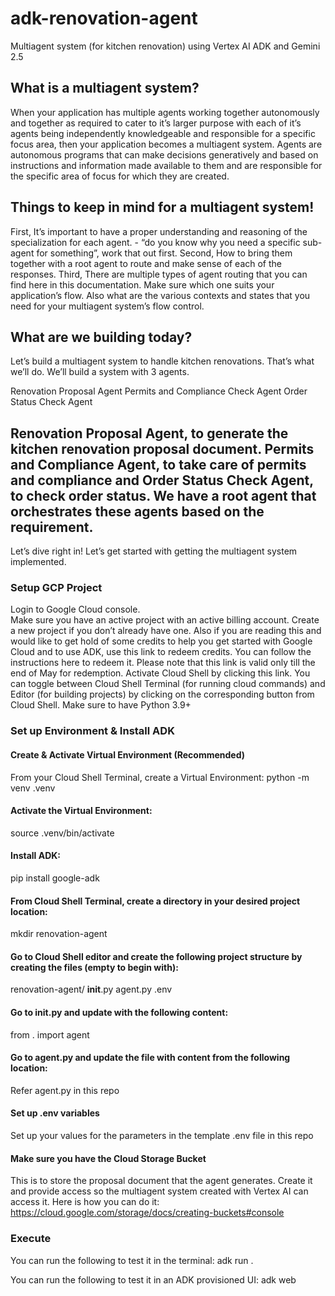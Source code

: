 # adk-renovation-agent
Multiagent system (for kitchen renovation) using Vertex AI ADK and Gemini 2.5

## What is a multiagent system?

When your application has multiple agents working together autonomously and together as required to cater to it’s larger purpose with each of it’s agents being independently knowledgeable and responsible for a specific focus area, then your application becomes a multiagent system. Agents are autonomous programs that can make decisions generatively and based on instructions and information made available to them and are responsible for the specific area of focus for which they are created.

## Things to keep in mind for a multiagent system!

First, It’s important to have a proper understanding and reasoning of the specialization for each agent. - “do you know why you need a specific sub-agent for something”, work that out first.
Second, How to bring them together with a root agent to route and make sense of each of the responses.
Third, There are multiple types of agent routing that you can find here in this documentation. Make sure which one suits your application’s flow. Also what are the various contexts and states that you need for your multiagent system’s flow control.

## What are we building today?
Let’s build a multiagent system to handle kitchen renovations. That’s what we’ll do. We’ll build a system with 3 agents. 

Renovation Proposal Agent
Permits and Compliance Check Agent
Order Status Check Agent

## Renovation Proposal Agent, to generate the kitchen renovation proposal document. Permits and Compliance Agent, to take care of permits and compliance and Order Status Check Agent, to check order status. We have a root agent that orchestrates these agents based on the requirement.
Let’s dive right in!
Let’s get started with getting the multiagent system implemented.

### Setup GCP Project

Login to Google Cloud console.  
Make sure you have an active project with an active billing account. Create a new project if you don’t already have one. 
Also if you are reading this and would like to get hold of some credits to help you get started with Google Cloud and to use ADK, use this link to redeem credits. You can follow the instructions here to redeem it. Please note that this link is valid only till the end of May for redemption.
Activate Cloud Shell by clicking this link. You can toggle between Cloud Shell Terminal (for running cloud commands) and Editor (for building projects) by clicking on the corresponding button from Cloud Shell.
Make sure to have Python 3.9+


### Set up Environment & Install ADK
#### Create & Activate Virtual Environment (Recommended)
From your Cloud Shell Terminal, create a Virtual Environment: 
python -m venv .venv

#### Activate the Virtual Environment:
source .venv/bin/activate

#### Install ADK:
pip install google-adk

#### From Cloud Shell Terminal, create a directory in your desired project location:
mkdir renovation-agent

#### Go to Cloud Shell editor and create the following project structure by creating the files (empty to begin with):
renovation-agent/
        __init__.py
        agent.py
        .env
#### Go to __init__.py and update with the following content:
from . import agent

#### Go to agent.py and update the file with content from the following location:
Refer agent.py in this repo

#### Set up .env variables
Set up your values for the parameters in the template .env file in this repo

#### Make sure you have the Cloud Storage Bucket
This is to store the proposal document that the agent generates.
Create it and provide access so the multiagent system created with Vertex AI can access it.
Here is how you can do it: https://cloud.google.com/storage/docs/creating-buckets#console

### Execute
You can run the following to test it in the terminal:
adk run .

You can run the following to test it in an ADK provisioned UI:
adk web

